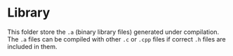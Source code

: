 # Library

This folder store the `.a` (binary library files) generated under compilation. The `.a` files can be compiled with other `.c` or `.cpp` files if correct `.h` files are included in them.